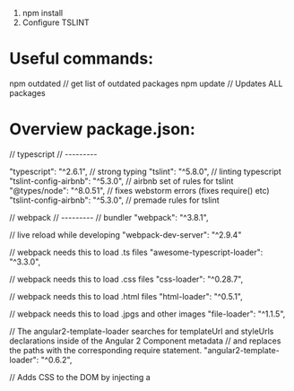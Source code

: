 1. npm install
2. Configure TSLINT

# Useful commands:
npm outdated // get list of outdated packages
npm update // Updates ALL packages

# Overview package.json:
// typescript
// ---------

"typescript": "^2.6.1", // strong typing
"tslint": "^5.8.0", // linting typescript
"tslint-config-airbnb": "^5.3.0", // airbnb set of rules for tslint
"@types/node": "^8.0.51", // fixes webstorm errors (fixes require() etc)
"tslint-config-airbnb": "^5.3.0", // premade rules for tslint

// webpack
// ---------
// bundler
"webpack": "^3.8.1", 

// live reload while developing
"webpack-dev-server": "^2.9.4" 

// webpack needs this to load .ts files
"awesome-typescript-loader": "^3.3.0", 

// webpack needs this to load .css files
"css-loader": "^0.28.7", 

// webpack needs this to load .html files
"html-loader": "^0.5.1", 

// webpack needs this to load .jpgs and other images
"file-loader": "^1.1.5",

// The angular2-template-loader searches for templateUrl and styleUrls declarations inside of the Angular 2 Component metadata 
// and replaces the paths with the corresponding require statement. 
"angular2-template-loader": "^0.6.2", 

// Adds CSS to the DOM by injecting a <style> tag
"style-loader": "^0.19.0",

// SCSS support
"node-sass": "^4.7.1",
"sass-loader": "^6.0.6",

// A loader for webpack that lets you import files as a string.
"raw-loader": "^0.5.1",

// This is a webpack plugin that simplifies creation of HTML files to serve your webpack bundles.
// This is especially useful for webpack bundles that include a hash in the filename which changes every compilation. 

// Extract text from a bundle, or bundles, into a separate file. (Inline css -> style.css)
"extract-text-webpack-plugin": "^3.0.2",

// fixes ' Critical dependency: the request of a dependency is an expression' error on compilation
ContextReplacementPlugin

// Allows to merge common webpack config with dev / production or test config
"webpack-merge": "^4.1.1"

// Angular
// ---------

// Adds ngClass etc.
@angular/common": "^5.0.1",

// To run Angular app in the browser
"@angular/platform-browser": "^5.0.1",
"@angular/platform-browser-dynamic": "^5.0.1",
"@angular/compiler": "^5.0.1",

// Support for observables
"rxjs": "^5.5.2",

// Support for routes
"@angular/router": "^5.0.1",

// Polyfills
"core-js": "^2.5.1",

// Angular's change watcher
"zone.js": "^0.8.18"

// Request handler
"@angular/http": "^5.0.1",

// IDE
// ---------
// static code analysis (lint errors inside IDE)
"codelyzer": "^4.0.1",

# Important files
tsconfig.json // typescript compiler options (example: target js version -> ES5)
custom-typings.d.ts // typescript needs to know what variables names are allowed (for example that global variable ENV exists)